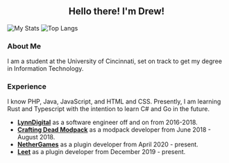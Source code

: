 ## <div align="center">Hello there! I'm Drew!</div>

![My Stats](https://github-readme-stats.vercel.app/api?username=buchwasa&show_icons=true&count_private=true&hide_title=true&include_all_commits=true&icon_color=805AD5&text_color=718096&bg_color=ffffff00&hide_border=true)
![Top Langs](https://github-readme-stats.vercel.app/api/top-langs/?username=buchwasa&layout=compact&icon_color=805AD5&text_color=718096&bg_color=ffffff00&hide_border=true&hide_title=true)

### About Me
I am a student at the University of Cincinnati, set on track to get my degree in Information Technology.

### Experience
I know PHP, Java, JavaScript, and HTML and CSS. 
Presently, I am learning Rust and Typescript with the intention to learn C# and Go in the future.
- **[LynnDigital](https://lynndigital.com)** as a software engineer off and on from 2016-2018.
- **[Crafting Dead Modpack](http://www.craftingdead.com/)** as a modpack developer from June 2018 - August 2018.
- **[NetherGames](https://ngmc.co/)** as a plugin developer from April 2020 - present.
- **[Leet](https://leet.cc/)** as a plugin developer from December 2019 - present.
